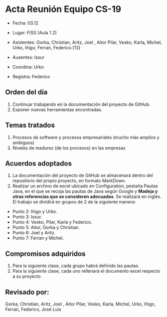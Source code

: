 # Acta Reunión Equipo CS-19

- Fecha: 03.12
- Lugar: FISS (Aula 1.2)
- Asistentes: Gorka, Christian, Aritz, Joel , Aitor
Pilar, Vesko, Karla, Michel, Urko, Iñigo, Ferran, Federico [13]

- Ausentes: Issur
- Coordina: Urko
- Registra: Federico

## Orden del día
1. Continuar trabajando en la documentación del proyecto de GitHub.
2. Exponer nuevas herramientas encontradas.


## Temas tratados
1. Procesos de software y procesos empresariales (mucho más amplios y ambiguos)
2. Niveles de madurez (de los procesos) en las empresas


## Acuerdos adoptados
1. La documentación del proyecto de GitHub se almacenará dentro del repositorio del propio proyecto, en formato MarkDown.
2. Realizar un archivo de excel ubicado en Configuration, pestaña Pautas Java, en el que se recoja las pautas de Java según Google y **Madeja y otras referencias que se consideren adecuadas**. Se realizará en inglés. El trabajo se dividirá en grupos de 2 de la siguiente manera:

* Punto 2: Iñigo y Urko.
* Punto 3: Issur.
* Punto 4: Vesko, Pilar, Karla y Federico.
* Punto 5: Aitor, Gorka y Christian.
* Punto 6: Joel y Aritz.
* Punto 7: Ferran y Michel.


## Compromisos adquiridos
1. Para la siguiente clase, cada grupo habrá definido las pautas.
2. Para la siguiente clase, cada uno rellenará el documento excel respecto a su proyecto


## Revisado por:
Gorka, Christian, Aritz, Joel , Aitor
Pilar, Vesko, Karla, Michel, Urko, Iñigo, Ferran, Federico, José Luis



